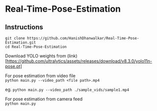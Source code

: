 # Real-Time-Pose-Estimation

## Instructions
`git clone https://github.com/HanishDhanwalkar/Real-Time-Pose-Estimation.git` \
`cd Real-Time-Pose-Estimation`

Download YOLO weights from (link)[https://github.com/ultralytics/assets/releases/download/v8.3.0/yolo11n-pose.pt]

For pose estimation from video file \
`python main.py --video_path <file path>.mp4`

eg.  `python main.py --video_path ./sample_vids/sample1.mp4`

For pose estimation from camera feed \
`python main.py`

